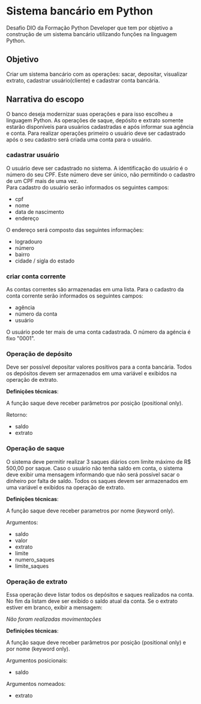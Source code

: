 # Sistema bancário em Python

Desafio DIO da Formação Python Developer que tem por objetivo a construção de um sistema bancário utilizando funções na linguagem Python.

## Objetivo

Criar um sistema bancário com as operações: sacar, depositar, visualizar extrato, cadastrar usuário(cliente) e cadastrar conta bancária. 

## Narrativa do escopo 

O banco deseja modernizar suas operações e para isso escolheu a linguagem Python. 
As operações de saque, depósito e extrato somente estarão disponíveis para usuários cadastradas e após informar sua agência e conta.
Para realizar operações primeiro o usuário deve ser cadastrado após o seu cadastro será criada uma conta para o usuário. 

### cadastrar usuário
O usuário deve ser cadastrado no sistema. 
A identificação do usuário é o número do seu CPF. Este número deve ser único, não permitindo o cadastro de um CPF mais de uma vez.  
Para cadastro do usuário serão informados os seguintes campos: 
- cpf
- nome 
- data de nascimento
- endereço

O endereço será composto das seguintes informações: 
- logradouro
- número
- bairro
- cidade / sigla do estado

### criar conta corrente

As contas correntes são armazenadas em uma lista. 
Para o cadastro da conta corrente serão informados os seguintes campos: 
- agência
- número da conta 
- usuário 

O usuário pode ter mais de uma conta cadastrada.
O número da agéncia é fixo "0001".

### Operação de depósito

Deve ser possível depositar valores positivos para a conta bancária. 
Todos os depósitos devem ser armazenados em uma variável e exibidos na operação de extrato.

**Definições técnicas**:

A função saque deve receber parâmetros por posição (positional only).

Retorno: 
- saldo 
- extrato

### Operação de saque

O sistema deve permitir realizar 3 saques diários com limite máximo de R$ 500,00 por saque. 
Caso o usuário não tenha saldo em conta, o sistema deve exibir uma mensagem informando que não será possível sacar o dinheiro por falta de saldo. 
Todos os saques devem ser armazenados em uma variável e exibidos na operação de extrato. 

**Definições técnicas**:

A função saque deve receber parametros por nome (keyword only).

Argumentos:
- saldo
- valor
- extrato 
- limite 
- numero_saques
- limite_saques



### Operação de extrato

Essa operação deve listar todos os depósitos e saques realizados na conta. 
No fim da listam deve ser exibido o saldo atual da conta. 
Se o extrato estiver em branco, exibir a mensagem: 

*Não foram realizadas movimentações*

**Definições técnicas**:

A função saque deve receber parâmetros por posição (positional only) e por nome (keyword only).

Argumentos posicionais: 
- saldo

Argumentos nomeados: 
- extrato


